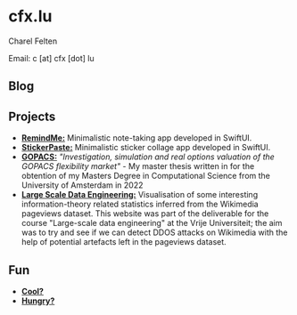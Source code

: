 # cfx.lu

Charel Felten

Email: c [at] cfx [dot] lu


## Blog

## Projects

- [**RemindMe:**](https://cfx.lu/remindme) Minimalistic note-taking app developed in SwiftUI.
- [**StickerPaste:**](https://cfx.lu/stickerpaste) Minimalistic sticker collage app developed in SwiftUI.
- [**GOPACS:**](https://cfx.lu/thesis) *"Investigation, simulation and real options valuation of the GOPACS flexibility market"* - My master thesis written in for the obtention of my Masters Degree in Computational Science from the University of Amsterdam in 2022
- [**Large Scale Data Engineering:**](https://cfx.lu/lsde) Visualisation of some interesting information-theory related statistics inferred from the Wikimedia pageviews dataset. This website was part of the deliverable for the course "Large-scale data engineering" at the Vrije Universiteit; the aim was to try and see if we can detect DDOS attacks on Wikimedia with the help of potential artefacts left in the pageviews dataset.

## Fun

- [**Cool?**](https://cfx.lu/bassdecool)
- [**Hungry?**](https://cfx.lu/recipes)

